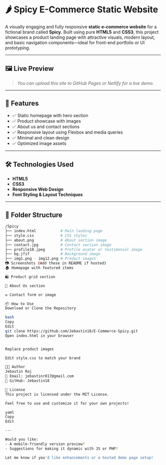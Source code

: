 # 🌶️ Spicy E-Commerce Static Website

A visually engaging and fully responsive **static e-commerce website** for a fictional brand called **Spicy**. Built using pure **HTML5** and **CSS3**, this project showcases a product landing page with attractive visuals, modern layout, and basic navigation components—ideal for front-end portfolio or UI prototyping.

---

## 🖼️ Live Preview

> *You can upload this site to GitHub Pages or Netlify for a live demo.*

---

## 🧩 Features

- ✅ Static homepage with hero section
- ✅ Product showcase with images
- ✅ About us and contact sections
- ✅ Responsive layout using Flexbox and media queries
- ✅ Minimal and clean design
- ✅ Optimized image assets

---

## 🛠️ Technologies Used

- **HTML5**
- **CSS3**
- **Responsive Web Design**
- **Font Styling & Layout Techniques**

---

## 📁 Folder Structure

```bash
/Spicy
├── index.html           # Main landing page
├── style.css            # CSS styles
├── about.png            # About section image
├── contact.jpg          # Contact section image
├── profile10.jpeg       # Profile avatar or testimonial image
├── bg.jfif              # Background image
├── img1.png - img12.png # Product images
📷 Screenshots (Add these in README if hosted)
🏠 Homepage with featured items

🛍️ Product grid section

🧾 About Us section

✉️ Contact form or image

📦 How to Use
Download or Clone the Repository

bash
Copy
Edit
git clone https://github.com/Jebastin18/E-Commerce-Spicy.git
Open index.html in your browser


Replace product images

Edit style.css to match your brand

👨‍💻 Author
Jebastin Raj
📧 Email: jebastinr817@gmail.com
🔗 GitHub: Jebastin18

📝 License
This project is licensed under the MIT License.

Feel free to use and customize it for your own projects!

yaml
Copy
Edit

---

Would you like:
- A mobile-friendly version preview?
- Suggestions for making it dynamic with JS or PHP?

Let me know if you'd like enhancements or a hosted demo page setup!
